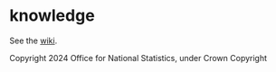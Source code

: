 # knowledge

See the [wiki](https://github.com/GSS-Cogs/knowledge/wiki).

Copyright 2024 Office for National Statistics, under Crown Copyright
